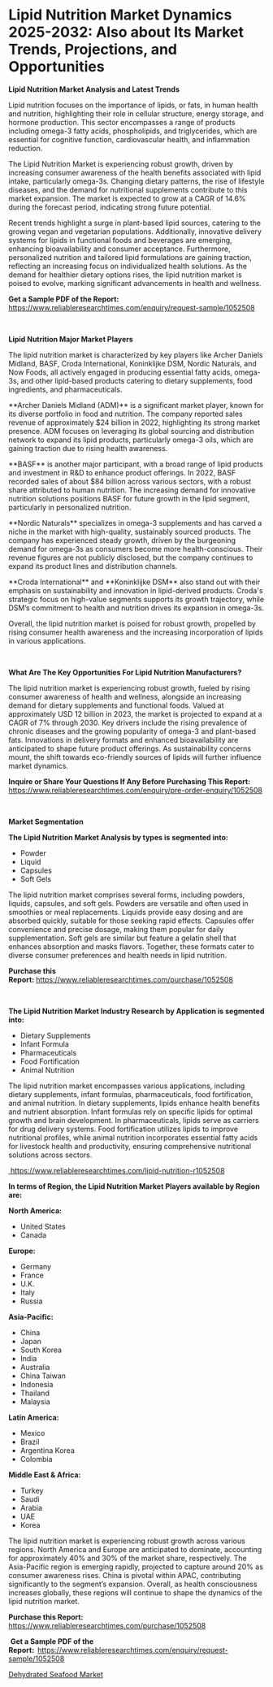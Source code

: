 <p><h1>Lipid Nutrition Market Dynamics 2025-2032: Also about Its Market Trends, Projections, and Opportunities</h1></p><p><strong>Lipid Nutrition Market Analysis and Latest Trends</strong></p>
<p><p>Lipid nutrition focuses on the importance of lipids, or fats, in human health and nutrition, highlighting their role in cellular structure, energy storage, and hormone production. This sector encompasses a range of products including omega-3 fatty acids, phospholipids, and triglycerides, which are essential for cognitive function, cardiovascular health, and inflammation reduction.</p><p>The Lipid Nutrition Market is experiencing robust growth, driven by increasing consumer awareness of the health benefits associated with lipid intake, particularly omega-3s. Changing dietary patterns, the rise of lifestyle diseases, and the demand for nutritional supplements contribute to this market expansion. The market is expected to grow at a CAGR of 14.6% during the forecast period, indicating strong future potential.</p><p>Recent trends highlight a surge in plant-based lipid sources, catering to the growing vegan and vegetarian populations. Additionally, innovative delivery systems for lipids in functional foods and beverages are emerging, enhancing bioavailability and consumer acceptance. Furthermore, personalized nutrition and tailored lipid formulations are gaining traction, reflecting an increasing focus on individualized health solutions. As the demand for healthier dietary options rises, the lipid nutrition market is poised to evolve, marking significant advancements in health and wellness.</p></p>
<p><strong>Get a Sample PDF of the Report:&nbsp;</strong> <a href="https://www.reliableresearchtimes.com/enquiry/request-sample/1052508?utm_campaign=2240&utm_medium=2&utm_source=Github&utm_content=ia&utm_term=14022025&utm_id=lipid-nutrition">https://www.reliableresearchtimes.com/enquiry/request-sample/1052508</a></p>
<p>&nbsp;</p>
<p><strong>Lipid Nutrition Major Market Players</strong></p>
<p><p>The lipid nutrition market is characterized by key players like Archer Daniels Midland, BASF, Croda International, Koninklijke DSM, Nordic Naturals, and Now Foods, all actively engaged in producing essential fatty acids, omega-3s, and other lipid-based products catering to dietary supplements, food ingredients, and pharmaceuticals.</p><p>**Archer Daniels Midland (ADM)** is a significant market player, known for its diverse portfolio in food and nutrition. The company reported sales revenue of approximately $24 billion in 2022, highlighting its strong market presence. ADM focuses on leveraging its global sourcing and distribution network to expand its lipid products, particularly omega-3 oils, which are gaining traction due to rising health awareness.</p><p>**BASF** is another major participant, with a broad range of lipid products and investment in R&D to enhance product offerings. In 2022, BASF recorded sales of about $84 billion across various sectors, with a robust share attributed to human nutrition. The increasing demand for innovative nutrition solutions positions BASF for future growth in the lipid segment, particularly in personalized nutrition.</p><p>**Nordic Naturals** specializes in omega-3 supplements and has carved a niche in the market with high-quality, sustainably sourced products. The company has experienced steady growth, driven by the burgeoning demand for omega-3s as consumers become more health-conscious. Their revenue figures are not publicly disclosed, but the company continues to expand its product lines and distribution channels.</p><p>**Croda International** and **Koninklijke DSM** also stand out with their emphasis on sustainability and innovation in lipid-derived products. Croda's strategic focus on high-value segments supports its growth trajectory, while DSM’s commitment to health and nutrition drives its expansion in omega-3s. </p><p>Overall, the lipid nutrition market is poised for robust growth, propelled by rising consumer health awareness and the increasing incorporation of lipids in various applications.</p></p>
<p>&nbsp;</p>
<p><strong>What Are The Key Opportunities For Lipid Nutrition Manufacturers?</strong></p>
<p><p>The lipid nutrition market is experiencing robust growth, fueled by rising consumer awareness of health and wellness, alongside an increasing demand for dietary supplements and functional foods. Valued at approximately USD 12 billion in 2023, the market is projected to expand at a CAGR of 7% through 2030. Key drivers include the rising prevalence of chronic diseases and the growing popularity of omega-3 and plant-based fats. Innovations in delivery formats and enhanced bioavailability are anticipated to shape future product offerings. As sustainability concerns mount, the shift towards eco-friendly sources of lipids will further influence market dynamics.</p></p>
<p><strong>Inquire or Share Your Questions If Any Before Purchasing This Report:</strong> <a href="https://www.reliableresearchtimes.com/enquiry/pre-order-enquiry/1052508?utm_campaign=2240&utm_medium=2&utm_source=Github&utm_content=ia&utm_term=14022025&utm_id=lipid-nutrition">https://www.reliableresearchtimes.com/enquiry/pre-order-enquiry/1052508</a></p>
<p>&nbsp;</p>
<p><strong>Market Segmentation</strong></p>
<p><strong>The Lipid Nutrition Market Analysis by types is segmented into:</strong></p>
<p><ul><li>Powder</li><li>Liquid</li><li>Capsules</li><li>Soft Gels</li></ul></p>
<p><p>The lipid nutrition market comprises several forms, including powders, liquids, capsules, and soft gels. Powders are versatile and often used in smoothies or meal replacements. Liquids provide easy dosing and are absorbed quickly, suitable for those seeking rapid effects. Capsules offer convenience and precise dosage, making them popular for daily supplementation. Soft gels are similar but feature a gelatin shell that enhances absorption and masks flavors. Together, these formats cater to diverse consumer preferences and health needs in lipid nutrition.</p></p>
<p><strong>Purchase this Report:&nbsp;</strong><a href="https://www.reliableresearchtimes.com/purchase/1052508?utm_campaign=2240&utm_medium=2&utm_source=Github&utm_content=ia&utm_term=14022025&utm_id=lipid-nutrition">https://www.reliableresearchtimes.com/purchase/1052508</a></p>
<p>&nbsp;</p>
<p><strong>The Lipid Nutrition Market Industry Research by Application is segmented into:</strong></p>
<p><ul><li>Dietary Supplements</li><li>Infant Formula</li><li>Pharmaceuticals</li><li>Food Fortification</li><li>Animal Nutrition</li></ul></p>
<p><p>The lipid nutrition market encompasses various applications, including dietary supplements, infant formulas, pharmaceuticals, food fortification, and animal nutrition. In dietary supplements, lipids enhance health benefits and nutrient absorption. Infant formulas rely on specific lipids for optimal growth and brain development. In pharmaceuticals, lipids serve as carriers for drug delivery systems. Food fortification utilizes lipids to improve nutritional profiles, while animal nutrition incorporates essential fatty acids for livestock health and productivity, ensuring comprehensive nutritional solutions across sectors.</p></p>
<p><a href="https://www.reliableresearchtimes.com/lipid-nutrition-r1052508?utm_campaign=2240&utm_medium=2&utm_source=Github&utm_content=ia&utm_term=14022025&utm_id=lipid-nutrition">&nbsp;https://www.reliableresearchtimes.com/lipid-nutrition-r1052508</a></p>
<p><strong>In terms of Region, the Lipid Nutrition Market Players available by Region are:</strong></p>
<p>
    <p> <strong> North America: </strong>
        <ul>
            <li>United States</li>
            <li>Canada</li>
        </ul>
        </p> 
    <p> <strong> Europe: </strong>
        <ul>
            <li>Germany</li>
            <li>France</li>
            <li>U.K.</li>
            <li>Italy</li>
            <li>Russia</li>
        </ul>
        </p> 
    <p> <strong> Asia-Pacific: </strong>
        <ul>
            <li>China</li>
            <li>Japan</li>
            <li>South Korea</li>
            <li>India</li>
            <li>Australia</li>
            <li>China Taiwan</li>
            <li>Indonesia</li>
            <li>Thailand</li>
            <li>Malaysia</li>
        </ul>
        </p> 
    <p> <strong> Latin America: </strong>
        <ul>
            <li>Mexico</li>
            <li>Brazil</li>
            <li>Argentina Korea</li>
            <li>Colombia</li>
        </ul>
        </p> 
    <p> <strong> Middle East & Africa: </strong>
        <ul>
            <li>Turkey</li>
            <li>Saudi</li>
            <li>Arabia</li>
            <li>UAE</li>
            <li>Korea</li>
        </ul>
    </p>
    </p>
<p><p>The lipid nutrition market is experiencing robust growth across various regions. North America and Europe are anticipated to dominate, accounting for approximately 40% and 30% of the market share, respectively. The Asia-Pacific region is emerging rapidly, projected to capture around 20% as consumer awareness rises. China is pivotal within APAC, contributing significantly to the segment’s expansion. Overall, as health consciousness increases globally, these regions will continue to shape the dynamics of the lipid nutrition market.</p></p>
<p><strong>Purchase this Report: </strong><a href="https://www.reliableresearchtimes.com/purchase/1052508?utm_campaign=2240&utm_medium=2&utm_source=Github&utm_content=ia&utm_term=14022025&utm_id=lipid-nutrition">https://www.reliableresearchtimes.com/purchase/1052508</a></p>
<p>&nbsp;<strong>Get a Sample PDF of the Report:&nbsp;&nbsp;</strong><a href="https://www.reliableresearchtimes.com/enquiry/request-sample/1052508?utm_campaign=2240&utm_medium=2&utm_source=Github&utm_content=ia&utm_term=14022025&utm_id=lipid-nutrition">https://www.reliableresearchtimes.com/enquiry/request-sample/1052508</a></p>
<p><strong></strong></p>
<p><p><a href="https://github.com/stillsfloria19981/Market-Research-Report-List-1/blob/main/dehydrated-seafood-market.md?utm_campaign=2240&utm_medium=2&utm_source=Github&utm_content=ia&utm_term=14022025&utm_id=lipid-nutrition">Dehydrated Seafood Market</a></p></p>